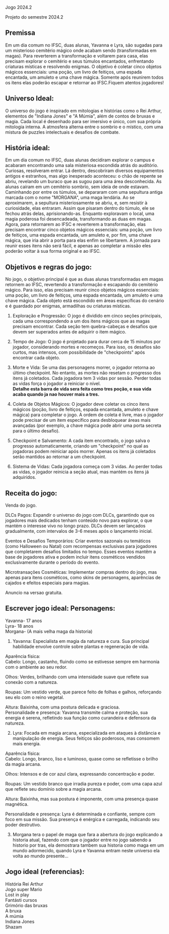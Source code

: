 Jogo 2024.2

Projeto do semestre 2024.2

## Premissa 

Em um dia comum no IFSC, duas alunas, Yavanna e Lyra, são sugadas para um misterioso cemitério mágico onde acabam sendo (transformadas em magas). Para reverterem a transformação e voltarem para casa, elas precisam explorar o cemitério e seus túmulos encantados, enfrentando criaturas místicas e resolvendo enigmas. O objetivo é coletar cinco objetos mágicos essenciais: uma poção, um livro de feitiços, uma espada encantada, um amuleto e uma chave mágica. Somente após reunirem todos os itens elas poderão escapar e retornar ao IFSC.Fiquem atentos jogadores!

## Universo Ideal:
O universo do jogo é inspirado em mitologias e histórias como o Rei Arthur, elementos de "Indiana Jones" e "A Múmia", além de contos de bruxas e magia. Cada local é desenhado para ser imersivo e único, com sua própria mitologia interna. A atmosfera alterna entre o sombrio e o místico, com uma mistura de puzzles intelectuais e desafios de combate.


## História ideal:
Em um dia comum no IFSC, duas alunas decidiram explorar o campus e acabaram encontrando uma sala misteriosa escondida atrás do auditório. Curiosas, resolveram entrar. Lá dentro, descobriram diversos equipamentos antigos e estranhos, mas algo inesperado aconteceu: o chão de repente se abriu, revelando um buraco que as sugou para uma área desconhecida.
As alunas caíram em um cemitério sombrio, sem ideia de onde estavam. Caminhando por entre os túmulos, se depararam com uma sepultura antiga marcada com o nome "MORGANA", uma maga lendária. Ao se aproximarem, a sepultura misteriosamente se abriu, e, sem resistir à curiosidade, elas entraram.
Assim que pisaram dentro do túmulo, ele se fechou atrás delas, aprisionando-as. Enquanto exploravam o local, uma magia poderosa foi desencadeada, transformando as duas em magas. Agora, para retornarem ao IFSC e reverterem a transformação, elas precisam encontrar cinco objetos mágicos essenciais: uma poção, um livro de feitiços, uma espada encantada, um amuleto e, por fim, uma chave mágica, que iria abrir a porta para elas enfim se libertarem.
A jornada para reunir esses itens não será fácil, e apenas ao completar a missão eles poderão voltar à sua forma original e ao IFSC.

## Objetivos e regras do jogo:

No jogo, o objetivo principal é que as duas alunas transformadas em magas retornem ao IFSC, revertendo a transformação e escapando do cemitério mágico. Para isso, elas precisam reunir cinco objetos mágicos essenciais: uma poção, um livro de feitiços, uma espada encantada, um amuleto e uma chave mágica. Cada objeto está escondido em áreas específicas do cenário e é guardado por enigmas, armadilhas ou criaturas místicas.

1. Exploração e Progressão:
O jogo é dividido em cinco seções principais, cada uma correspondendo a um dos itens mágicos que as magas precisam encontrar.
Cada seção tem quebra-cabeças e desafios que devem ser superados antes de adquirir o item mágico.

2. Tempo de Jogo:
O jogo é projetado para durar cerca de 15 minutos por jogador, considerando mortes e recomeços. Para isso, os desafios são curtos, mas intensos, com possibilidade de "checkpoints" após encontrar cada objeto.

3. Morte e Vida:
Se uma das personagens morrer, o jogador retorna ao último checkpoint. No entanto, as mortes não resetam o progresso dos itens já coletados.
Cada jogadora tem 3 vidas por sessão. Perder todas as vidas força o jogador a reiniciar o nível.\
**Detalhe esta barra de vida sera feita como tres poção, e sua vida acaba quando ja nao houver mais a tres.**

4. Coleta de Objetos Mágicos:
O jogador deve coletar os cinco itens mágicos (poção, livro de feitiços, espada encantada, amuleto e chave mágica) para completar o jogo.
A ordem de coleta é livre, mas o jogador pode precisar de um item específico para desbloquear áreas mais avançadas (por exemplo, a chave mágica pode abrir uma porta secreta para o último desafio).
5. Checkpoint e Salvamento:
A cada item encontrado, o jogo salva o progresso automaticamente, criando um "checkpoint" no qual as jogadoras podem reiniciar após morrer.
Apenas os itens já coletados serão mantidos ao retornar a um checkpoint.
6. Sistema de Vidas:
Cada jogadora começa com 3 vidas. Ao perder todas as vidas, o jogador reinicia a seção atual, mas mantém os itens já adquiridos.




## Receita do jogo:
Venda do jogo.

DLCs Pagos:
Expandir o universo do jogo com DLCs, garantindo que os jogadores mais dedicados tenham conteúdo novo para explorar, o que mantém o interesse vivo no longo prazo.
DLCs devem ser lançados gradualmente, com intervalos de 3-6 meses após o lançamento inicial.

Eventos e Desafios Temporários:
Criar eventos sazonais ou temáticos (como Halloween ou Natal) com recompensas exclusivas para jogadores que completarem desafios limitados no tempo.
Esses eventos mantêm a base de jogadores ativa e podem incluir itens cosméticos vendidos exclusivamente durante o período do evento.


Microtransações Cosméticas:
Implementar compras dentro do jogo, mas apenas para itens cosméticos, como skins de personagens, aparências de cajados e efeitos especiais para magias.

Anuncio na versao gratuita. 

## Escrever jogo ideal: Personagens:
Yavanna- 17 anos\
Lyra- 18 anos \
Morgana- (A mais velha maga da historia)

1. Yavanna: Especialista em magia da natureza e cura. Sua principal habilidade envolve controle sobre plantas e regeneração de vida. 

Aparência física:\
Cabelo: Longo, castanho, fluindo como se estivesse sempre em harmonia com o ambiente ao seu redor.

Olhos: Verdes, brilhando com uma intensidade suave que reflete sua conexão com a natureza.

Roupas: Um vestido verde, que parece feito de folhas e galhos, reforçando seu elo com o reino vegetal.

Altura: Baixinha, com uma postura delicada e graciosa.\
Personalidade e presença: Yavanna transmite calma e proteção, sua energia é serena, refletindo sua função como curandeira e defensora da natureza.

2. Lyra: Focada em magia arcana, especializada em ataques à distância e manipulação de energia. Seus feitiços são poderosos, mas consomem mais energia.

Aparência física:\
Cabelo: Longo, branco, liso e luminoso, quase como se refletisse o brilho da magia arcana.

Olhos: Intensos e de cor azul clara, expressando concentração e poder.

Roupas: Um vestido branco que irradia pureza e poder, com uma capa azul que reflete seu domínio sobre a magia arcana.

Altura: Baixinha, mas sua postura é imponente, com uma presença quase magnética.

Personalidade e presença: Lyra é determinada e confiante, sempre com foco em sua missão. Sua presença é enérgica e carregada, indicando seu poder destrutivo.

3. Morgana tera o papel de maga que fara a abertura do jogo explicando a historia atual, fazendo com que o jogador entre no jogo sabendo a historio por tras, ela demostrara tambem sua historia como maga em um mundo adormecido, quando Lyra e Yavanna entram neste universo ela volta ao mundo presente...



## Jogo ideal (referencias):
História Rei Arthur\
Jogo super Mario\
Lost in play\
Fantásti cursos\
Grimório das bruxas\
A bruxa\
A múmia\
Indiana Jones\
Shazam 




